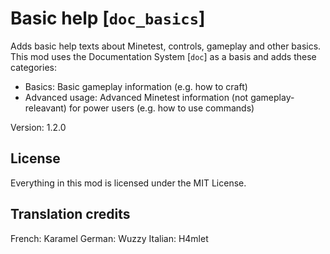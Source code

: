 # Basic help [`doc_basics`]
Adds basic help texts about Minetest, controls, gameplay and other basics.
This mod uses the Documentation System [`doc`] as a basis and adds these
categories:

* Basics: Basic gameplay information (e.g. how to craft)
* Advanced usage: Advanced Minetest information (not gameplay-releavant) for power users (e.g. how to use commands)

Version: 1.2.0

## License
Everything in this mod is licensed under the MIT License.

## Translation credits
French: Karamel
German: Wuzzy
Italian: H4mlet
